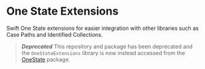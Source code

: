 # One State Extensions

Swift One State extensions for easier integration with other libraries such as Case Paths and Identified Collections.

> ***Deprecated*** This repository and package has been deprecated and the `OneStateExtensions` library is now instead accessed from the [OneState](https://github.com/bitofmind/swift-one-state) package.
